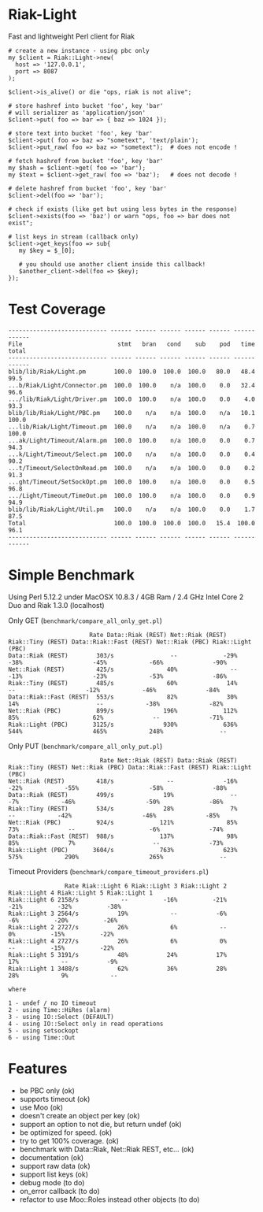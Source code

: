 Riak-Light
==========

Fast and lightweight Perl client for Riak

    # create a new instance - using pbc only
    my $client = Riak::Light->new(
      host => '127.0.0.1',
      port => 8087
    );
    
    $client->is_alive() or die "ops, riak is not alive";

    # store hashref into bucket 'foo', key 'bar'
    # will serializer as 'application/json'
    $client->put( foo => bar => { baz => 1024 });
    
    # store text into bucket 'foo', key 'bar' 
    $client->put( foo => baz => "sometext", 'text/plain');
    $client->put_raw( foo => baz => "sometext");  # does not encode !

    # fetch hashref from bucket 'foo', key 'bar'
    my $hash = $client->get( foo => 'bar');
    my $text = $client->get_raw( foo => 'baz');   # does not decode !

    # delete hashref from bucket 'foo', key 'bar'
    $client->del(foo => 'bar');
    
    # check if exists (like get but using less bytes in the response)
    $client->exists(foo => 'baz') or warn "ops, foo => bar does not exist";
    
    # list keys in stream (callback only)
    $client->get_keys(foo => sub{
       my $key = $_[0];
       
       # you should use another client inside this callback!
       $another_client->del(foo => $key);
    });

Test Coverage
=============

    ---------------------------- ------ ------ ------ ------ ------ ------ ------
    File                           stmt   bran   cond    sub    pod   time  total
    ---------------------------- ------ ------ ------ ------ ------ ------ ------
    blib/lib/Riak/Light.pm        100.0  100.0  100.0  100.0   80.0   48.4   99.5
    ...b/Riak/Light/Connector.pm  100.0  100.0    n/a  100.0    0.0   32.4   96.6
    .../lib/Riak/Light/Driver.pm  100.0  100.0    n/a  100.0    0.0    4.0   93.3
    blib/lib/Riak/Light/PBC.pm    100.0    n/a    n/a  100.0    n/a   10.1  100.0
    ...lib/Riak/Light/Timeout.pm  100.0    n/a    n/a  100.0    n/a    0.7  100.0
    ...ak/Light/Timeout/Alarm.pm  100.0  100.0    n/a  100.0    0.0    0.7   94.3
    ...k/Light/Timeout/Select.pm  100.0    n/a    n/a  100.0    0.0    0.4   90.2
    ...t/Timeout/SelectOnRead.pm  100.0    n/a    n/a  100.0    0.0    0.2   91.3
    ...ght/Timeout/SetSockOpt.pm  100.0  100.0    n/a  100.0    0.0    0.5   96.8
    .../Light/Timeout/TimeOut.pm  100.0  100.0    n/a  100.0    0.0    0.9   94.9
    blib/lib/Riak/Light/Util.pm   100.0    n/a    n/a  100.0    0.0    1.7   87.5
    Total                         100.0  100.0  100.0  100.0   15.4  100.0   96.1
    ---------------------------- ------ ------ ------ ------ ------ ------ ------


Simple Benchmark
================

Using Perl 5.12.2 under MacOSX 10.8.3 / 4GB Ram / 2.4 GHz Intel Core 2 Duo and Riak 1.3.0 (localhost)

Only GET (`benchmark/compare_all_only_get.pl`)
 
                           Rate Data::Riak (REST) Net::Riak (REST) Riak::Tiny (REST) Data::Riak::Fast (REST) Net::Riak (PBC) Riak::Light (PBC)
    Data::Riak (REST)        303/s                --             -29%              -38%                    -45%            -66%              -90%
    Net::Riak (REST)         425/s               40%               --              -13%                    -23%            -53%              -86%
    Riak::Tiny (REST)        485/s               60%              14%                --                    -12%            -46%              -84%
    Data::Riak::Fast (REST)  553/s               82%              30%               14%                      --            -38%              -82%
    Net::Riak (PBC)          899/s              196%             112%               85%                     62%              --              -71%
    Riak::Light (PBC)       3125/s              930%             636%              544%                    465%            248%                --
 
Only PUT (`benchmark/compare_all_only_put.pl`)

                              Rate Net::Riak (REST) Data::Riak (REST) Riak::Tiny (REST) Net::Riak (PBC) Data::Riak::Fast (REST) Riak::Light (PBC)
    Net::Riak (REST)         418/s               --              -16%              -22%            -55%                    -58%              -88%
    Data::Riak (REST)        499/s              19%                --               -7%            -46%                    -50%              -86%
    Riak::Tiny (REST)        534/s              28%                7%                --            -42%                    -46%              -85%
    Net::Riak (PBC)          924/s             121%               85%               73%              --                     -6%              -74%
    Data::Riak::Fast (REST)  988/s             137%               98%               85%              7%                      --              -73%
    Riak::Light (PBC)       3604/s             763%              623%              575%            290%                    265%                --

Timeout Providers (`benchmark/compare_timeout_providers.pl`)

                    Rate Riak::Light 6 Riak::Light 3 Riak::Light 2 Riak::Light 4 Riak::Light 5 Riak::Light 1
    Riak::Light 6 2158/s            --          -16%          -21%          -21%          -32%          -38%
    Riak::Light 3 2564/s           19%            --           -6%           -6%          -20%          -26%
    Riak::Light 2 2727/s           26%            6%            --            0%          -15%          -22%
    Riak::Light 4 2727/s           26%            6%            0%            --          -15%          -22%
    Riak::Light 5 3191/s           48%           24%           17%           17%            --           -9%
    Riak::Light 1 3488/s           62%           36%           28%           28%            9%            --

    where

    1 - undef / no IO timeout
    2 - using Time::HiRes (alarm)
    3 - using IO::Select (DEFAULT)
    4 - using IO::Select only in read operations
    5 - using setsockopt
    6 - using Time::Out

Features
========

* be PBC only (ok)
* supports timeout (ok)
* use Moo (ok)
* doesn't create an object per key (ok)
* support an option to not die, but return undef (ok)
* be optimized for speed. (ok)
* try to get 100% coverage. (ok)
* benchmark with Data::Riak, Net::Riak REST, etc... (ok)
* documentation (ok)
* support raw data (ok)
* support list keys (ok)
* debug mode (to do)
* on_error callback (to do)
* refactor to use Moo::Roles instead other objects (to do)
